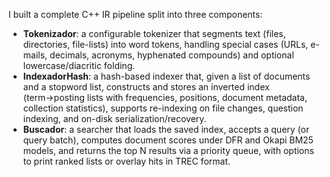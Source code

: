 I built a complete C++ IR pipeline split into three components:

- **Tokenizador**: a configurable tokenizer that segments text (files, directories, file-lists) into word tokens, handling special cases (URLs, e-mails, decimals, acronyms, hyphenated compounds) and optional lowercase/diacritic folding.  
- **IndexadorHash**: a hash-based indexer that, given a list of documents and a stopword list, constructs and stores an inverted index (term→posting lists with frequencies, positions, document metadata, collection statistics), supports re-indexing on file changes, question indexing, and on-disk serialization/recovery.  
- **Buscador**: a searcher that loads the saved index, accepts a query (or query batch), computes document scores under DFR and Okapi BM25 models, and returns the top N results via a priority queue, with options to print ranked lists or overlay hits in TREC format. 
